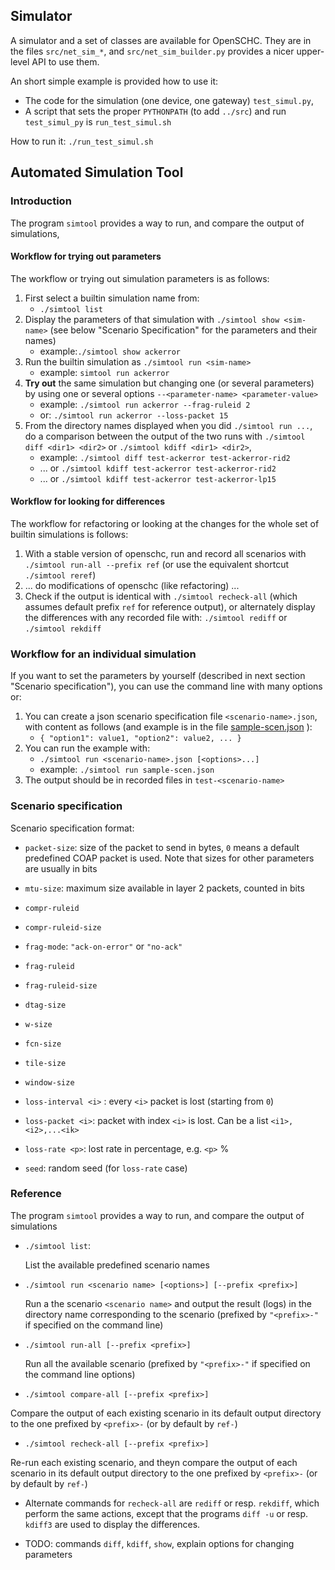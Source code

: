 
## Simulator

A simulator and a set of classes are available for OpenSCHC.
They are in the files `src/net_sim_*`, and `src/net_sim_builder.py` provides a nicer upper-level API  to use them.

An short simple example is provided how to use it:
 * The code for the simulation (one device, one gateway) `test_simul.py`, 
 * A script that sets the proper `PYTHONPATH` (to add `../src`) and run `test_simul_py` is `run_test_simul.sh`

 How to run it: `./run_test_simul.sh`


## Automated Simulation Tool

### Introduction

The program `simtool` provides a way to run, and compare the output of simulations, 
 
#### Workflow for trying out parameters
 
The workflow or trying out simulation parameters is as follows:

  1) First select a builtin simulation name from:
     * `./simtool list` 
  2) Display the parameters of that simulation with `./simtool show <sim-name>` (see below "Scenario Specification" 
  for the parameters and their names)
     * example:`./simtool show ackerror`
  3) Run the builtin simulation as `./simtool run <sim-name>` 
     * example: `simtool run ackerror`
  4) **Try out** the same simulation but changing one (or several parameters) by using one or several
   options  `--<parameter-name> <parameter-value>`
     * example: `./simtool run ackerror --frag-ruleid 2`
     * or: `./simtool run ackerror --loss-packet 15` 
  5) From the directory names displayed when you did `./simtool run ...`, do a comparison between
    the output of the two runs with `./simtool diff <dir1> <dir2>` or `./simtool kdiff <dir1> <dir2>`,
     * example: `./simtool diff test-ackerror test-ackerror-rid2` 
     * ... or `./simtool kdiff test-ackerror test-ackerror-rid2`
     * ... or `./simtool kdiff test-ackerror test-ackerror-lp15`     
 
#### Workflow for looking for differences

The workflow for refactoring or looking at the changes for the whole set of builtin simulations
 is follows:
  1) With a stable version of openschc, run and record all scenarios with `./simtool run-all --prefix ref`
    (or use the equivalent shortcut `./simtool reref`)
  2) ... do modifications of openschc (like refactoring) ...
  3) Check if the output is identical with `./simtool recheck-all` (which assumes 
  default prefix `ref` for reference output), or alternately display the differences with any
  recorded file with: `./simtool rediff` or `./simtool rekdiff`

### Workflow for an individual simulation

If you want to set the parameters by yourself (described in next section "Scenario specification"), 
you can use the command line with many options or:
  1) You can create a json scenario specification file `<scenario-name>.json`, with content 
    as follows (and example is in the file [sample-scen.json](sample-scen.json) ):
     * `{ "option1": value1, "option2": value2, ... }` 
  2) You can run the example with:
     * `./simtool run <scenario-name>.json [<options>...]` 
     * example: `./simtool run sample-scen.json`
  3) The output should be in recorded files in `test-<scenario-name>`

### Scenario specification

Scenario specification format:

  * `packet-size`: size of the packet to send in bytes, `0` means a default predefined COAP packet
    is used. Note that sizes for other parameters are usually in bits
  * `mtu-size`: maximum size available in layer 2 packets, counted in bits

  * `compr-ruleid`
  * `compr-ruleid-size` 


  * `frag-mode`: `"ack-on-error"` or `"no-ack"`
  * `frag-ruleid`
  * `frag-ruleid-size`
  * `dtag-size`
  * `w-size`
  * `fcn-size`
  * `tile-size`
  * `window-size`
  
  * `loss-interval <i>` : every `<i>` packet is lost (starting from `0`) 
  * `loss-packet <i>`: packet with index `<i>` is lost. Can be a list `<i1>,<i2>,...<ik>`
  * `loss-rate <p>`: lost rate in percentage, e.g. `<p>` % 
  * `seed`: random seed (for `loss-rate` case)
  
### Reference

The program `simtool` provides a way to run, and compare the output of simulations

* `./simtool list`:

  List the available predefined scenario names
  
* `./simtool run <scenario name> [<options>] [--prefix <prefix>]`

  Run a the scenario `<scenario name>` and output the result (logs) in the directory name corresponding 
 to the scenario (prefixed by `"<prefix>-"` if specified on the command line)
 
 * `./simtool run-all [--prefix <prefix>]`
   
   Run all the available scenario (prefixed by `"<prefix>-"` if specified on the command line options)
  
  * `./simtool compare-all [--prefix <prefix>]`
 
   Compare the output of each existing scenario in its default output directory to the one prefixed
   by `<prefix>-` (or by default by `ref-`)
  
  * `./simtool recheck-all [--prefix <prefix>]`

   Re-run each existing scenario, and theyn compare the output of each scenario in its default output 
   directory to the one prefixed by `<prefix>-` (or by default by `ref-`)
 
 * Alternate commands for `recheck-all` are `rediff` or resp. `rekdiff`, which perform the same actions, 
   except that the programs `diff -u` or resp. `kdiff3` are used to display the differences.
 
 * TODO: commands `diff`, `kdiff`, `show`, explain options for changing parameters
